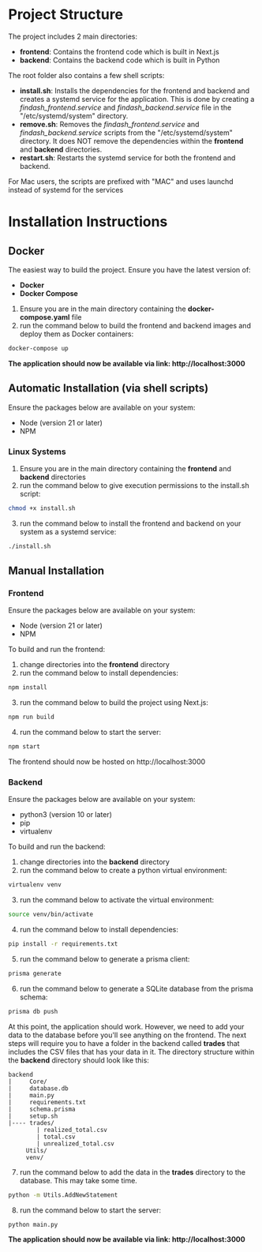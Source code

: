 # Project Structure

The project includes 2 main directories:

-   **frontend**: Contains the frontend code which is built in Next.js
-   **backend**: Contains the backend code which is built in Python

The root folder also contains a few shell scripts:

-   **install.sh**: Installs the dependencies for the frontend and backend and creates a systemd service for the application. This is done by creating a _findash_frontend.service_ and _findash_backend.service_ file in the "/etc/systemd/system" directory.
-   **remove.sh**: Removes the _findash_frontend.service_ and _findash_backend.service_ scripts from the "/etc/systemd/system" directory. It does NOT remove the dependencies within the **frontend** and **backend** directories.
-   **restart.sh**: Restarts the systemd service for both the frontend and backend.

For Mac users, the scripts are prefixed with "MAC" and uses launchd instead of systemd for the services

# Installation Instructions

## Docker

The easiest way to build the project. Ensure you have the latest version of:

-   **Docker**
-   **Docker Compose**

1. Ensure you are in the main directory containing the **docker-compose.yaml** file
2. run the command below to build the frontend and backend images and deploy them as Docker containers:

```bash
docker-compose up
```

**The application should now be available via link: http://localhost:3000**

## Automatic Installation (via shell scripts)

Ensure the packages below are available on your system:

-   Node (version 21 or later)
-   NPM

### Linux Systems

1. Ensure you are in the main directory containing the **frontend** and **backend** directories
2. run the command below to give execution permissions to the install.sh script:

```bash
chmod +x install.sh
```

3. run the command below to install the frontend and backend on your system as a systemd service:

```bash
./install.sh
```

## Manual Installation

### Frontend

Ensure the packages below are available on your system:

-   Node (version 21 or later)
-   NPM

To build and run the frontend:

1. change directories into the **frontend** directory
2. run the command below to install dependencies:

```bash
npm install
```

3. run the command below to build the project using Next.js:

```bash
npm run build
```

4. run the command below to start the server:

```bash
npm start
```

The frontend should now be hosted on http://localhost:3000

### Backend

Ensure the packages below are available on your system:

-   python3 (version 10 or later)
-   pip
-   virtualenv

To build and run the backend:

1. change directories into the **backend** directory
2. run the command below to create a python virtual environment:

```bash
virtualenv venv
```

3. run the command below to activate the virtual environment:

```bash
source venv/bin/activate
```

4. run the command below to install dependencies:

```bash
pip install -r requirements.txt
```

5. run the command below to generate a prisma client:

```bash
prisma generate
```

6. run the command below to generate a SQLite database from the prisma schema:

```bash
prisma db push
```

At this point, the application should work. However, we need to add your data to the database before you'll see anything on the frontend. The next steps will require you to have a folder in the backend called **trades** that includes the CSV files that has your data in it. The directory structure within the **backend** directory should look like this:

```
backend
|     Core/
|     database.db
|     main.py
|     requirements.txt
|     schema.prisma
|     setup.sh
|---- trades/
        | realized_total.csv
        | total.csv
        | unrealized_total.csv
     Utils/
     venv/
```

7. run the command below to add the data in the **trades** directory to the database. This may take some time.

```bash
python -m Utils.AddNewStatement
```

8. run the command below to start the server:

```bash
python main.py
```

**The application should now be available via link: http://localhost:3000**
